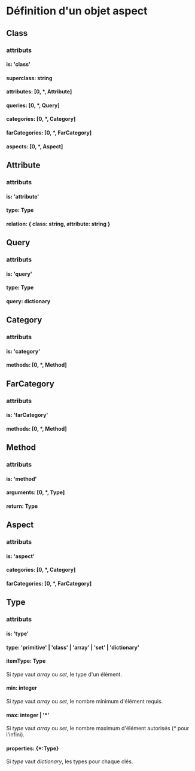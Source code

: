 Définition d'un objet aspect
============================

## Class
### attributs
#### is: 'class'
#### superclass: string
#### attributes: [0, *, Attribute]
#### queries: [0, *, Query]
#### categories: [0, *, Category]
#### farCategories: [0, *, FarCategory]
#### aspects: [0, *, Aspect]

## Attribute
### attributs
#### is: 'attribute'
#### type: Type
#### relation: { class: string, attribute: string }

## Query
### attributs
#### is: 'query'
#### type: Type
#### query: dictionary

## Category
### attributs
#### is: 'category'
#### methods: [0, *, Method]

## FarCategory
### attributs
#### is: 'farCategory'
#### methods: [0, *, Method]

## Method
### attributs
#### is: 'method'
#### arguments: [0, *, Type]
#### return: Type

## Aspect
### attributs
#### is: 'aspect'
#### categories: [0, *, Category]
#### farCategories: [0, *, FarCategory]

## Type
### attributs
#### is: 'type'
#### type: 'primitive' | 'class' | 'array' | 'set' | 'dictionary'
#### itemType: Type
Si _type_ vaut _array_ ou _set_, le type d'un élément.
#### min: integer
Si _type_ vaut _array_ ou _set_, le nombre minimum d'élément requis.
#### max: integer | '*'
Si _type_ vaut _array_ ou _set_, le nombre maximum d'élément autorisés (_*_ pour l'infini).
#### properties: {*:Type}
Si _type_ vaut _dictionary_, les types pour chaque clés.